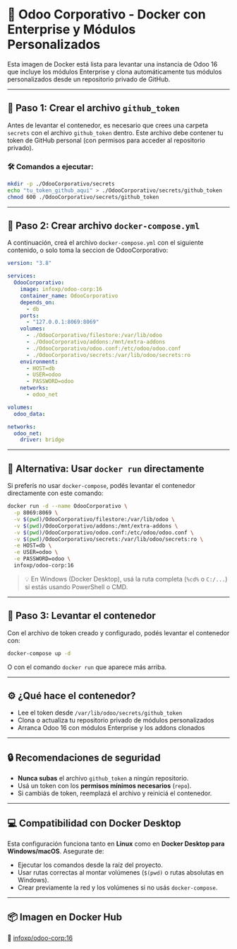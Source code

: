 
# 🐘 Odoo Corporativo - Docker con Enterprise y Módulos Personalizados

Esta imagen de Docker está lista para levantar una instancia de Odoo 16 que incluye los módulos Enterprise y clona automáticamente tus módulos personalizados desde un repositorio privado de GitHub.

---

## 🔐 Paso 1: Crear el archivo `github_token`

Antes de levantar el contenedor, es necesario que crees una carpeta `secrets` con el archivo `github_token` dentro. Este archivo debe contener tu token de GitHub personal (con permisos para acceder al repositorio privado).

### 🛠 Comandos a ejecutar:

```bash
mkdir -p ./OdooCorporativo/secrets
echo "tu_token_github_aqui" > ./OdooCorporativo/secrets/github_token
chmod 600 ./OdooCorporativo/secrets/github_token
```

---

## 🐳 Paso 2: Crear archivo `docker-compose.yml`

A continuación, creá el archivo `docker-compose.yml` con el siguiente contenido, o solo toma la seccion de OdooCorporativo:

```yaml
version: "3.8"

services:
  OdooCorporativo:
    image: infoxp/odoo-corp:16
    container_name: OdooCorporativo
    depends_on:
      - db
    ports:
      - "127.0.0.1:8069:8069"
    volumes:
      - ./OdooCorporativo/filestore:/var/lib/odoo
      - ./OdooCorporativo/addons:/mnt/extra-addons
      - ./OdooCorporativo/odoo.conf:/etc/odoo/odoo.conf
      - ./OdooCorporativo/secrets:/var/lib/odoo/secrets:ro
    environment:
      - HOST=db
      - USER=odoo
      - PASSWORD=odoo
    networks:
      - odoo_net

volumes:
  odoo_data:

networks:
  odoo_net:
    driver: bridge
```

---

## 🐳 Alternativa: Usar `docker run` directamente

Si preferís no usar `docker-compose`, podés levantar el contenedor directamente con este comando:

```bash
docker run -d --name OdooCorporativo \
  -p 8069:8069 \
  -v $(pwd)/OdooCorporativo/filestore:/var/lib/odoo \
  -v $(pwd)/OdooCorporativo/addons:/mnt/extra-addons \
  -v $(pwd)/OdooCorporativo/odoo.conf:/etc/odoo/odoo.conf \
  -v $(pwd)/OdooCorporativo/secrets:/var/lib/odoo/secrets:ro \
  -e HOST=db \
  -e USER=odoo \
  -e PASSWORD=odoo \
  infoxp/odoo-corp:16
```

> 💡 En Windows (Docker Desktop), usá la ruta completa (`%cd%` o `C:/...`) si estás usando PowerShell o CMD.

---

## 🚀 Paso 3: Levantar el contenedor

Con el archivo de token creado y configurado, podés levantar el contenedor con:

```bash
docker-compose up -d
```
O con el comando `docker run` que aparece más arriba.

---

## ⚙️ ¿Qué hace el contenedor?

- Lee el token desde `/var/lib/odoo/secrets/github_token`
- Clona o actualiza tu repositorio privado de módulos personalizados
- Arranca Odoo 16 con módulos Enterprise y los addons clonados

---

## 🔒 Recomendaciones de seguridad

- **Nunca subas** el archivo `github_token` a ningún repositorio.
- Usá un token con los **permisos mínimos necesarios** (`repo`).
- Si cambiás de token, reemplazá el archivo y reiniciá el contenedor.

---

## 💻 Compatibilidad con Docker Desktop

Esta configuración funciona tanto en **Linux** como en **Docker Desktop para Windows/macOS**.
Asegurate de:

- Ejecutar los comandos desde la raíz del proyecto.
- Usar rutas correctas al montar volúmenes (`$(pwd)` o rutas absolutas en Windows).
- Crear previamente la red y los volúmenes si no usás `docker-compose`.

---

## 📦 Imagen en Docker Hub

📌 [infoxp/odoo-corp:16](https://hub.docker.com/r/infoxp/odoo-corp)
